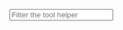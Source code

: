 <devsite-filter>
  <input type="text" placeholder="Filter the tool helper">
  <div>
    <ul class="list">